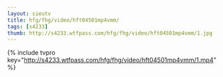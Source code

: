 ```yaml
--- 
layout: sieutv
title: hfg/fhg/video/hft04501mp4vmm/
tags: [s4233]
thumb: http://s4233.wtfpass.com/hfg/fhg/video/hft04501mp4vmm/1.jpg
---
```

{% include tvpro key="http://s4233.wtfpass.com/hfg/fhg/video/hft04501mp4vmm/1.mp4" %} 
